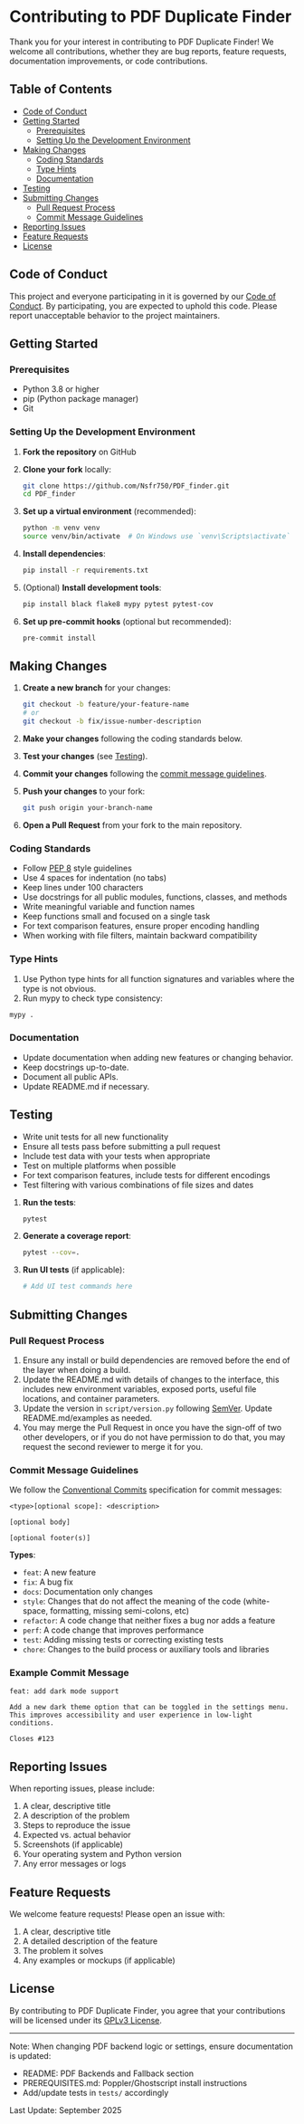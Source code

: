 # Contributing to PDF Duplicate Finder

Thank you for your interest in contributing to PDF Duplicate Finder! We welcome all contributions, whether they are bug reports, feature requests, documentation improvements, or code contributions.

## Table of Contents

- [Code of Conduct](#code-of-conduct)
- [Getting Started](#getting-started)
  - [Prerequisites](#prerequisites)
  - [Setting Up the Development Environment](#setting-up-the-development-environment)
- [Making Changes](#making-changes)
  - [Coding Standards](#coding-standards)
  - [Type Hints](#type-hints)
  - [Documentation](#documentation)
- [Testing](#testing)
- [Submitting Changes](#submitting-changes)
  - [Pull Request Process](#pull-request-process)
  - [Commit Message Guidelines](#commit-message-guidelines)
- [Reporting Issues](#reporting-issues)
- [Feature Requests](#feature-requests)
- [License](#license)

## Code of Conduct

This project and everyone participating in it is governed by our [Code of Conduct](CODE_OF_CONDUCT.md). By participating, you are expected to uphold this code. Please report unacceptable behavior to the project maintainers.

## Getting Started

### Prerequisites

- Python 3.8 or higher
- pip (Python package manager)
- Git

### Setting Up the Development Environment

1. **Fork the repository** on GitHub
1. **Clone your fork** locally:

   ```bash
   git clone https://github.com/Nsfr750/PDF_finder.git
   cd PDF_finder
   ```

1. **Set up a virtual environment** (recommended):

   ```bash
   python -m venv venv
   source venv/bin/activate  # On Windows use `venv\Scripts\activate`
   ```

1. **Install dependencies**:

   ```bash
   pip install -r requirements.txt
   ```

1. (Optional) **Install development tools**:

   ```bash
   pip install black flake8 mypy pytest pytest-cov
   ```

1. **Set up pre-commit hooks** (optional but recommended):

   ```bash
   pre-commit install
   ```

## Making Changes

1. **Create a new branch** for your changes:

   ```bash
   git checkout -b feature/your-feature-name
   # or
   git checkout -b fix/issue-number-description
   ```

1. **Make your changes** following the coding standards below.
1. **Test your changes** (see [Testing](#testing)).
1. **Commit your changes** following the [commit message guidelines](#commit-message-guidelines).
1. **Push your changes** to your fork:

   ```bash
   git push origin your-branch-name
   ```

1. **Open a Pull Request** from your fork to the main repository.

### Coding Standards

- Follow [PEP 8](https://www.python.org/dev/peps/pep-0008/) style guidelines
- Use 4 spaces for indentation (no tabs)
- Keep lines under 100 characters
- Use docstrings for all public modules, functions, classes, and methods
- Write meaningful variable and function names
- Keep functions small and focused on a single task
- For text comparison features, ensure proper encoding handling
- When working with file filters, maintain backward compatibility

### Type Hints

1. Use Python type hints for all function signatures and variables where the type is not obvious.
1. Run mypy to check type consistency:

  ```bash
  mypy .
  ```

### Documentation

- Update documentation when adding new features or changing behavior.
- Keep docstrings up-to-date.
- Document all public APIs.
- Update README.md if necessary.

## Testing

- Write unit tests for all new functionality
- Ensure all tests pass before submitting a pull request
- Include test data with your tests when appropriate
- Test on multiple platforms when possible
- For text comparison features, include tests for different encodings
- Test filtering with various combinations of file sizes and dates

1. **Run the tests**:

   ```bash
   pytest
   ```

1. **Generate a coverage report**:

   ```bash
   pytest --cov=.
   ```

1. **Run UI tests** (if applicable):

   ```bash
   # Add UI test commands here
   ```

## Submitting Changes

### Pull Request Process

1. Ensure any install or build dependencies are removed before the end of the layer when doing a build.
2. Update the README.md with details of changes to the interface, this includes new environment variables, exposed ports, useful file locations, and container parameters.
3. Update the version in `script/version.py` following [SemVer](http://semver.org/). Update README.md/examples as needed.
4. You may merge the Pull Request in once you have the sign-off of two other developers, or if you do not have permission to do that, you may request the second reviewer to merge it for you.

### Commit Message Guidelines

We follow the [Conventional Commits](https://www.conventionalcommits.org/) specification for commit messages:

```text
<type>[optional scope]: <description>

[optional body]

[optional footer(s)]
```

**Types**:

- `feat`: A new feature
- `fix`: A bug fix
- `docs`: Documentation only changes
- `style`: Changes that do not affect the meaning of the code (white-space, formatting, missing semi-colons, etc)
- `refactor`: A code change that neither fixes a bug nor adds a feature
- `perf`: A code change that improves performance
- `test`: Adding missing tests or correcting existing tests
- `chore`: Changes to the build process or auxiliary tools and libraries

### Example Commit Message

```text
feat: add dark mode support

Add a new dark theme option that can be toggled in the settings menu.
This improves accessibility and user experience in low-light conditions.

Closes #123
```

## Reporting Issues

When reporting issues, please include:

1. A clear, descriptive title
2. A description of the problem
3. Steps to reproduce the issue
4. Expected vs. actual behavior
5. Screenshots (if applicable)
6. Your operating system and Python version
7. Any error messages or logs

## Feature Requests

We welcome feature requests! Please open an issue with:

1. A clear, descriptive title
2. A detailed description of the feature
3. The problem it solves
4. Any examples or mockups (if applicable)

## License

By contributing to PDF Duplicate Finder, you agree that your contributions will be licensed under its [GPLv3 License](LICENSE).

---

Note: When changing PDF backend logic or settings, ensure documentation is updated:

- README: PDF Backends and Fallback section
- PREREQUISITES.md: Poppler/Ghostscript install instructions
- Add/update tests in `tests/` accordingly

Last Update: September 2025